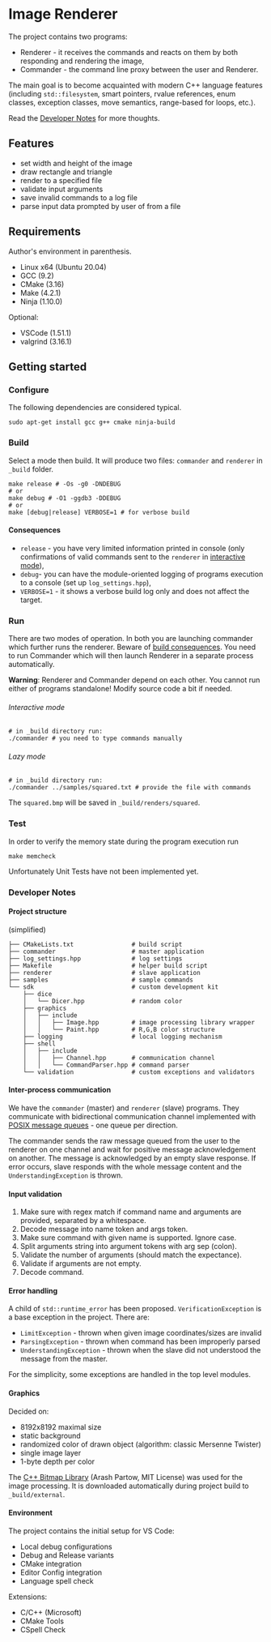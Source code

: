 # Image Renderer

The project contains two programs:

- Renderer - it receives the commands and reacts on them by both responding and rendering the image,
- Commander - the command line proxy between the user and Renderer.

The main goal is to become acquainted with modern C++ language features (including `std::filesystem`, smart pointers, rvalue references, enum classes, exception classes, move semantics, range-based for loops, etc.).

Read the [Developer Notes](#developer-notes) for more thoughts.

## Features

- set width and height of the image
- draw rectangle and triangle
- render to a specified file
- validate input arguments
- save invalid commands to a log file
- parse input data prompted by user of from a file

## Requirements

Author's environment in parenthesis.

- Linux x64 (Ubuntu 20.04)
- GCC (9.2)
- CMake (3.16)
- Make (4.2.1)
- Ninja (1.10.0)

Optional:
- VSCode (1.51.1)
- valgrind (3.16.1)

## Getting started

### Configure

The following dependencies are considered typical.

```
sudo apt-get install gcc g++ cmake ninja-build
```

### Build

Select a mode then build. It will produce two files: `commander` and `renderer` in `_build` folder.

```shell
make release # -Os -g0 -DNDEBUG
# or
make debug # -O1 -ggdb3 -DDEBUG
# or
make [debug|release] VERBOSE=1 # for verbose build
```

#### Consequences

- `release` - you have very limited information printed in console (only confirmations of valid commands sent to the `renderer` in [interactive mode](#interactive-mode)),
- `debug`- you can have the module-oriented logging of programs execution to a console (set up `log_settings.hpp`),
- `VERBOSE=1` - it shows a verbose build log only and does not affect the target.

### Run

There are two modes of operation. In both you are launching commander which further runs the renderer. Beware of [build consequences](#consequences). You need to run Commander which will then launch Renderer in a separate process automatically.

**Warning**: Renderer and Commander depend on each other. You cannot run either of programs standalone! Modify source code a bit if needed.

###### Interactive mode

```shell
# in _build directory run:
./commander # you need to type commands manually
```

###### Lazy mode

```shell
# in _build directory run:
./commander ../samples/squared.txt # provide the file with commands
```

The `squared.bmp` will be saved in `_build/renders/squared`.

### Test

In order to verify the memory state during the program execution run

```
make memcheck
```

Unfortunately Unit Tests have not been implemented yet.

### Developer Notes

#### Project structure

(simplified)

```shell
├── CMakeLists.txt                # build script
├── commander                     # master application
├── log_settings.hpp              # log settings
├── Makefile                      # helper build script
├── renderer                      # slave application
├── samples                       # sample commands
└── sdk                           # custom development kit
    ├── dice
    │   └── Dicer.hpp             # random color
    ├── graphics
    │   ├── include
    │   │   ├── Image.hpp         # image processing library wrapper
    │   │   └── Paint.hpp         # R,G,B color structure
    ├── logging                   # local logging mechanism
    ├── shell
    │   ├── include
    │   │   ├── Channel.hpp       # communication channel
    │   │   └── CommandParser.hpp # command parser
    └── validation                # custom exceptions and validators
```

#### Inter-process communication

We have the `commander` (master) and `renderer` (slave) programs. They communicate with bidirectional communication channel implemented with [POSIX message queues][2] - one queue per direction.

The commander sends the raw message queued from the user to the renderer on one channel and wait for positive message acknowledgement on another. The message is acknowledged by an empty slave response. If error occurs, slave responds with the whole message content and the `UnderstandingException` is thrown.

#### Input validation

  1. Make sure with regex match if command name and arguments are
  provided, separated by a whitespace.
  2. Decode message into name token and args token.
  3. Make sure command with given name is supported. Ignore case.
  4. Split arguments string into argument tokens with arg sep (colon).
  5. Validate the number of arguments (should match the expectance).
  6. Validate if arguments are not empty.
  7. Decode command.

#### Error handling

A child of `std::runtime_error` has been proposed. `VerificationException` is a base exception in the project. There are:
- `LimitException` - thrown when given image coordinates/sizes are invalid
- `ParsingException` - thrown when command has been improperly parsed
- `UnderstandingException` - thrown when the slave did not understood the message from the master.

For the simplicity, some exceptions are handled in the top level modules.

#### Graphics

Decided on:
- 8192x8192 maximal size
- static background
- randomized color of drawn object (algorithm: classic Mersenne Twister)
- single image layer
- 1-byte depth per color

The [C++ Bitmap Library][1] (Arash Partow, MIT License) was used for the image processing. It is downloaded automatically during project build to `_build/external`.

#### Environment

The project contains the initial setup for VS Code:
- Local debug configurations
- Debug and Release variants
- CMake integration
- Editor Config integration
- Language spell check

Extensions:
- C/C++ (Microsoft)
- CMake Tools
- CSpell Check

[1]: https://github.com/ArashPartow/bitmap.git
[2]: https://www.man7.org/linux/man-pages/man7/mq_overview.7.html
